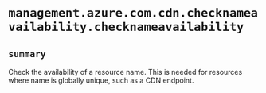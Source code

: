 # `management.azure.com.cdn.checknameavailability.checknameavailability`

## `summary`
Check the availability of a resource name. This is needed for resources where name is globally unique, such as a CDN endpoint.


